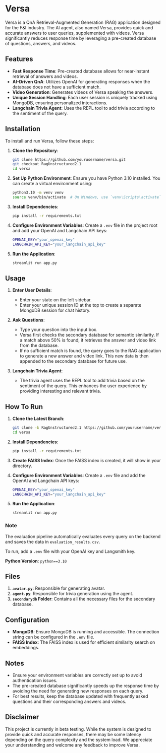 # Versa

Versa is a QnA Retrieval-Augmented Generation (RAG) application designed for the F&I industry. The AI agent, also named Versa, provides quick and accurate answers to user queries, supplemented with videos. Versa significantly reduces response time by leveraging a pre-created database of questions, answers, and videos.

## Features

- **Fast Response Time**: Pre-created database allows for near-instant retrieval of answers and videos.
- **AI-Driven QnA**: Utilizes OpenAI for generating responses when the database does not have a sufficient match.
- **Video Generation**: Generates videos of Versa speaking the answers.
- **Unique Session Handling**: Each user session is uniquely tracked using MongoDB, ensuring personalized interactions.
- **Langchain Trivia Agent**: Uses the REPL tool to add trivia according to the sentiment of the query.

## Installation

To install and run Versa, follow these steps:

1. **Clone the Repository**:
    ```sh
    git clone https://github.com/yourusername/versa.git
    git checkout RagUnstructured2.1
    cd versa
    ```

2. **Set Up Python Environment**: Ensure you have Python 3.10 installed. You can create a virtual environment using:
    ```sh
    python3.10 -m venv venv
    source venv/bin/activate  # On Windows, use `venv\Scripts\activate`
    ```

3. **Install Dependencies**:
    ```sh
    pip install -r requirements.txt
    ```

4. **Configure Environment Variables**: Create a `.env` file in the project root and add your OpenAI and Langchain API keys:
    ```sh
    OPENAI_KEY="your_openai_key"
    LANGCHAIN_API_KEY="your_langchain_api_key"
    ```

5. **Run the Application**:
    ```sh
    streamlit run app.py
    ```

## Usage

1. **Enter User Details**:
    - Enter your state on the left sidebar.
    - Enter your unique session ID at the top to create a separate MongoDB session for chat history.

2. **Ask Questions**:
    - Type your question into the input box.
    - Versa first checks the secondary database for semantic similarity. If a match above 50% is found, it retrieves the answer and video link from the database.
    - If no sufficient match is found, the query goes to the RAG application to generate a new answer and video link. This new data is then appended to the secondary database for future use.

3. **Langchain Trivia Agent**:
    - The trivia agent uses the REPL tool to add trivia based on the sentiment of the query. This enhances the user experience by providing interesting and relevant trivia.

## How To Run

1. **Clone the Latest Branch**:
    ```sh
    git clone -b RagUnstructured2.1 https://github.com/yourusername/versa.git
    cd versa
    ```

2. **Install Dependencies**:
    ```sh
    pip install -r requirements.txt
    ```

3. **Create FAISS Index**: Once the FAISS index is created, it will show in your directory.

4. **Configure Environment Variables**: Create a `.env` file and add the OpenAI and Langchain API keys:
    ```sh
    OPENAI_KEY="your_openai_key"
    LANGCHAIN_API_KEY="your_langchain_api_key"
    ```

5. **Run the Application**:
    ```sh
    streamlit run app.py
    ```

### Note
The evaluation pipeline automatically evaluates every query on the backend and saves the data in `evaluation_results.csv`.

To run, add a `.env` file with your OpenAI key and Langsmith key.

**Python Version**: `python==3.10`

## Files

1. **`avatar.py`**: Responsible for generating avatar.
2. **`agent.py`**: Responsible for trivia generation using the agent.
3. **`secondarydb` Folder**: Contains all the necessary files for the secondary database.

## Configuration

- **MongoDB**: Ensure MongoDB is running and accessible. The connection string can be configured in the `.env` file.
- **FAISS Index**: The FAISS index is used for efficient similarity search on embeddings.

## Notes

- Ensure your environment variables are correctly set up to avoid authentication issues.
- The pre-created database significantly speeds up the response time by avoiding the need for generating new responses on each query.
- For best results, keep the database updated with frequently asked questions and their corresponding answers and videos.

## Disclaimer

This project is currently in beta testing. While the system is designed to provide quick and accurate responses, there may be some latency depending on the query complexity and the system load. We appreciate your understanding and welcome any feedback to improve Versa.



